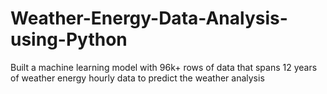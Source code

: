 # Weather-Energy-Data-Analysis-using-Python
Built a machine learning model with 96k+ rows of data that spans 12 years of weather energy hourly data to predict the weather analysis
